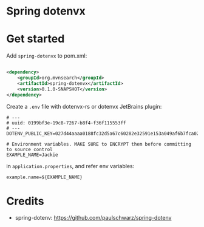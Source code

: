 Spring dotenvx
========================

# Get started

Add `spring-dotenvx` to pom.xml:

```xml

<dependency>
    <groupId>org.mvnsearch</groupId>
    <artifactId>spring-dotenvx</artifactId>
    <version>0.1.0-SNAPSHOT</version>
</dependency>
```

Create a `.env` file with dotenvx-rs or dotenvx JetBrains plugin:

```
# ---
# uuid: 0199bf3e-19c8-7267-b8f4-f36f115553ff
# ---
DOTENV_PUBLIC_KEY=027d44aaaa0188fc32d5a67c60282e32591e153a049af6b7fca02c274b98329dc8

# Environment variables. MAKE SURE to ENCRYPT them before committing to source control
EXAMPLE_NAME=Jackie
```

in `application.properties`, and refer env variables:

```properties
example.name=${EXAMPLE_NAME}
```

# Credits

* spring-dotenv: https://github.com/paulschwarz/spring-dotenv